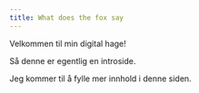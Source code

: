```yaml
---
title: What does the fox say
---
```

Velkommen til min digital hage! 

Så denne er egentlig en introside. 

Jeg kommer til å fylle mer innhold i denne siden. 